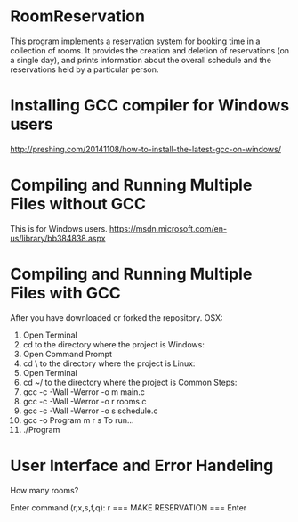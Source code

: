 # RoomReservation
This program implements a reservation system for booking time in a collection of rooms.  It provides the creation and deletion of reservations (on a single day), and prints information about the overall schedule and the reservations held by a particular person. 
# Installing GCC compiler for Windows users
http://preshing.com/20141108/how-to-install-the-latest-gcc-on-windows/
# Compiling and Running Multiple Files without GCC
This is for Windows users. https://msdn.microsoft.com/en-us/library/bb384838.aspx
# Compiling and Running Multiple Files with GCC
After you have downloaded or forked the repository.
OSX:
1. Open Terminal 
2. cd to the directory where the project is
Windows:
1. Open Command Prompt
2. cd \ to the directory where the project is
Linux:
1. Open Terminal
2. cd ~/ to the directory where the project is
Common Steps:
1. gcc -c -Wall -Werror -o m main.c
2. gcc -c -Wall -Werror -o r rooms.c
3. gcc -c -Wall -Werror -o s schedule.c
4. gcc -o Program m r s
To run...
5. ./Program
# User Interface and Error Handeling
How many rooms?

Enter command (r,x,s,f,q): r
=== MAKE RESERVATION ===
Enter






